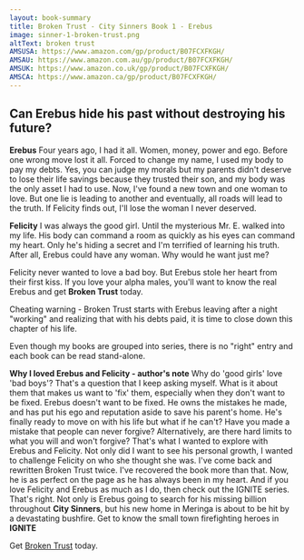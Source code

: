 ```yaml
---
layout: book-summary
title: Broken Trust - City Sinners Book 1 - Erebus
image: sinner-1-broken-trust.png
altText: broken trust
AMSUSA: https://www.amazon.com/gp/product/B07FCXFKGH/
AMSAU: https://www.amazon.com.au/gp/product/B07FCXFKGH/
AMSUK: https://www.amazon.co.uk/gp/product/B07FCXFKGH/
AMSCA: https://www.amazon.ca/gp/product/B07FCXFKGH/
---
```


## Can Erebus hide his past without destroying his future?

**Erebus**
Four years ago, I had it all.
Women, money, power and ego. Before one wrong move lost it all.
Forced to change my name, I used my body to pay my debts. Yes, you can judge my morals but my parents didn't deserve to lose their life savings because they trusted their son, and my body was the only asset I had to use.
Now, I've found a new town and one woman to love. But one lie is leading to another and eventually, all roads will lead to the truth.
If Felicity finds out, I'll lose the woman I never deserved.

**Felicity**
I was always the good girl. Until the mysterious Mr. E. walked into my life.
His body can command a room as quickly as his eyes can command my heart.
Only he's hiding a secret and I'm terrified of learning his truth.
After all, Erebus could have any woman. Why would he want just me?


Felicity never wanted to love a bad boy. But Erebus stole her heart from their first kiss. If you love your alpha males, you'll want to know the real Erebus and get **Broken Trust** today.

Cheating warning - Broken Trust starts with Erebus leaving after a night "working" and realizing that with his debts paid, it is time to close down this chapter of his life. 

Even though my books are grouped into series, there is no "right" entry and each book can be read stand-alone. 

**Why I loved Erebus and Felicity - author's note**
Why do 'good girls' love 'bad boys'? 
That's a question that I keep asking myself. What is it about them that makes us want to 'fix' them, especially when they don't want to be fixed.
Erebus doesn't want to be fixed. He owns the mistakes he made, and has put his ego and reputation aside to save his parent's home. He's finally ready to move on with his life but what if he can't?
Have you made a mistake that people can never forgive? Alternatively, are there hard limits to what you will and won't forgive?
That's what I wanted to explore with Erebus and Felicity. Not only did I want to see his personal growth, I wanted to challenge Felicity on who she thought she was.
I've come back and rewritten Broken Trust twice. I've recovered the book more than that. Now, he is as perfect on the page as he has always been in my heart. 
And if you love Felicity and Erebus as much as I do, then check out the IGNITE series. That's right. Not only is Erebus going to search for his missing billion throughout **City Sinners**, but his new home in Meringa is about to be hit by a devastating bushfire. Get to know the small town firefighting heroes in **IGNITE**

Get [Broken Trust](https://mybook.to/BrokenTrustErebus/ "Broken Trust") today.